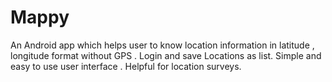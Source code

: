 # Mappy
An Android app which helps user to know location information in latitude , longitude format without GPS .
Login and save Locations as list.
Simple and easy to use user interface . 
Helpful for location surveys.


